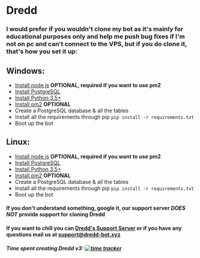 # Dredd
### I would prefer if you wouldn't clone my bot as it's mainly for educational purposes only and help me push bug fixes if I'm not on pc and can't connect to the VPS, but if you do clone it, that's how you set it up:

## Windows:

- [Install node.js](https://nodejs.org/en/download/) **OPTIONAL, required if you want to use pm2**
- [Install PostgreSQL](https://www.postgresql.org/download/windows/)
- [Install Python 3.5+](https://www.python.org/downloads/)
- [Install pm2](https://pm2.keymetrics.io/docs/usage/quick-start/) **OPTIONAL**
- Create a PostgreSQL database & all the tables
- Install all the requirements through pip `pip install -r requirements.txt`
- Boot up the bot

## Linux:

- [Install node.js](https://nodejs.org/en/download/package-manager/#debian-and-ubuntu-based-linux-distributions) **OPTIONAL, required if you want to use pm2**
- [Install PostgreSQL](https://www.postgresql.org/download/linux/)
- [Install Python 3.5+](https://opensource.com/article/20/4/install-python-linux)
- [Install pm2](https://pm2.keymetrics.io/docs/usage/quick-start/) **OPTIONAL**
- Create a PostgreSQL database & all the tables
- Install all the requirements through pip `pip install -r requirements.txt`
- Boot up the bot

#### **If you don't understand something, google it, our support server _DOES NOT_ provide support for cloning Dredd**

#### If you want to chill you can [Dredd's Support Server](https://dredd-bot.xyz/support) or if you have any questions mail us at [support@dredd-bot.xyz](mailto:support@dredd-bot.xyz)

##### Time spent creating Dredd v3: [![time tracker](https://wakatime.com/badge/github/dredd-bot/Dredd.svg)](https://wakatime.com/badge/github/dredd-bot/Dredd.svg)
